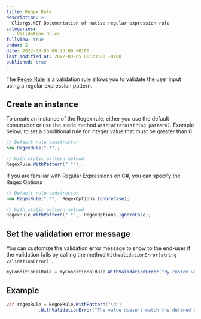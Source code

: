 ```yaml
---
title: Regex Rule
description: >-
  Cliargs.NET Documentation of native regular expression rule
categories:
  - Validation Rules
fullview: true
order: 2
date: 2022-03-05 00:23:00 +0100
last_modified_at: 2022-03-05 00:23:00 +0100
published: true
---
```


The [Regex Rule](https://github.com/YounesCheikh/Cliargs.NET/blob/main/src/Cliargs/Rules/RegexRule.cs) is a validation rule allows you to validate the user input using a regular expression pattern.  

## Create an instance 
To create an instance of the Regex rule, either you use the default constructor or use the static method `WithPattern(string pattern)`.
Example below, to set a conditional rule for integer value that must be greater than 0. 

```csharp
// Default rule constructor 
new RegexRule(".*");

// With static pattern method
RegexRule.WithPattern(".*");
```

If you are familiar with Regular Expressions on C#, you can specify the Regex Options 

```csharp
// Default rule constructor 
new RegexRule(".*",  RegexOptions.IgnoreCase);

// With static pattern method
RegexRule.WithPattern(".*",  RegexOptions.IgnoreCase);
```

## Set the validation error message
You can customize the validation error message to show to the end-user if the validation fails by calling the method `WithValidationError(string validationError) `. 

```csharp
myConditionalRule = myConditionalRule.WithValidationError("My custom validation error message");
```

## Example 
```csharp
var regexRule = RegexRule.WithPattern("\d")
            .WithValidationError("The value doesn't match the defined pattern, only numbers expected.");
```